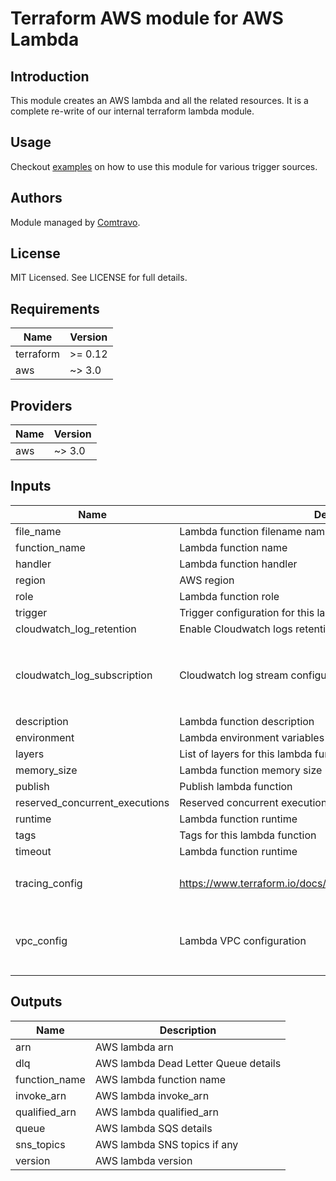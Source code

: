 # Terraform AWS module for AWS Lambda

## Introduction  
This module creates an AWS lambda and all the related resources. It is a complete re-write of our internal terraform lambda module.

## Usage  
Checkout [examples](./examples) on how to use this module for various trigger sources.
## Authors

Module managed by [Comtravo](https://github.com/comtravo).

## License

MIT Licensed. See LICENSE for full details.

## Requirements

| Name | Version |
|------|---------|
| terraform | >= 0.12 |
| aws | ~> 3.0 |

## Providers

| Name | Version |
|------|---------|
| aws | ~> 3.0 |

## Inputs

| Name | Description | Type | Default | Required |
|------|-------------|------|---------|:--------:|
| file_name | Lambda function filename name | `string` | n/a | yes |
| function_name | Lambda function name | `string` | n/a | yes |
| handler | Lambda function handler | `string` | n/a | yes |
| region | AWS region | `string` | n/a | yes |
| role | Lambda function role | `string` | n/a | yes |
| trigger | Trigger configuration for this lambda function | `any` | n/a | yes |
| cloudwatch_log_retention | Enable Cloudwatch logs retention | `number` | `90` | no |
| cloudwatch_log_subscription | Cloudwatch log stream configuration | <pre>object({<br>    enable : bool<br>    filter_pattern : string<br>    destination_arn : string<br>  })</pre> | <pre>{<br>  "destination_arn": "",<br>  "enable": false,<br>  "filter_pattern": ""<br>}</pre> | no |
| description | Lambda function description | `string` | `"Managed by Terraform"` | no |
| environment | Lambda environment variables | `map(string)` | `null` | no |
| layers | List of layers for this lambda function | `list(string)` | `[]` | no |
| memory_size | Lambda function memory size | `number` | `128` | no |
| publish | Publish lambda function | `bool` | `false` | no |
| reserved_concurrent_executions | Reserved concurrent executions  for this lambda function | `number` | `-1` | no |
| runtime | Lambda function runtime | `string` | `"nodejs12.x"` | no |
| tags | Tags for this lambda function | `map(string)` | `{}` | no |
| timeout | Lambda function runtime | `number` | `300` | no |
| tracing_config | https://www.terraform.io/docs/providers/aws/r/lambda_function.html | <pre>object({<br>    mode : string<br>  })</pre> | <pre>{<br>  "mode": "PassThrough"<br>}</pre> | no |
| vpc_config | Lambda VPC configuration | <pre>object({<br>    subnet_ids : list(string)<br>    security_group_ids : list(string)<br>  })</pre> | <pre>{<br>  "security_group_ids": [],<br>  "subnet_ids": []<br>}</pre> | no |

## Outputs

| Name | Description |
|------|-------------|
| arn | AWS lambda arn |
| dlq | AWS lambda Dead Letter Queue details |
| function_name | AWS lambda function name |
| invoke_arn | AWS lambda invoke_arn |
| qualified_arn | AWS lambda qualified_arn |
| queue | AWS lambda SQS details |
| sns_topics | AWS lambda SNS topics if any |
| version | AWS lambda version |

